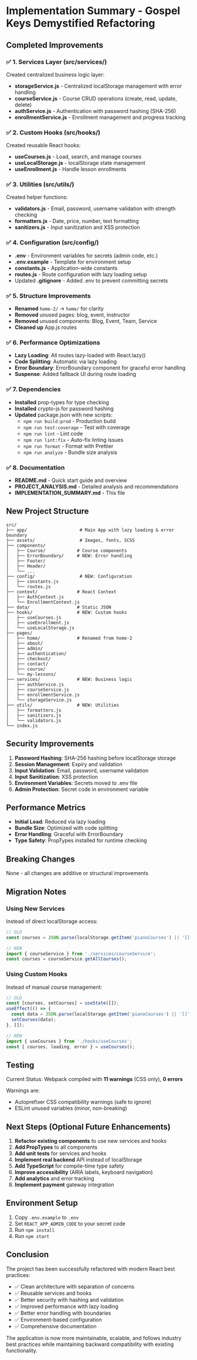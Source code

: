 # Implementation Summary - Gospel Keys Demystified Refactoring

## Completed Improvements

### ✅ 1. Services Layer (src/services/)
Created centralized business logic layer:
- **storageService.js** - Centralized localStorage management with error handling
- **courseService.js** - Course CRUD operations (create, read, update, delete)
- **authService.js** - Authentication with password hashing (SHA-256)
- **enrollmentService.js** - Enrollment management and progress tracking

### ✅ 2. Custom Hooks (src/hooks/)
Created reusable React hooks:
- **useCourses.js** - Load, search, and manage courses
- **useLocalStorage.js** - localStorage state management
- **useEnrollment.js** - Handle lesson enrollments

### ✅ 3. Utilities (src/utils/)
Created helper functions:
- **validators.js** - Email, password, username validation with strength checking
- **formatters.js** - Date, price, number, text formatting
- **sanitizers.js** - Input sanitization and XSS protection

### ✅ 4. Configuration (src/config/)
- **.env** - Environment variables for secrets (admin code, etc.)
- **.env.example** - Template for environment setup
- **constants.js** - Application-wide constants
- **routes.js** - Route configuration with lazy loading setup
- Updated **.gitignore** - Added .env to prevent committing secrets

### ✅ 5. Structure Improvements
- **Renamed** `home-2/` → `home/` for clarity
- **Removed** unused pages: blog, event, instructor
- **Removed** unused components: Blog, Event, Team, Service
- **Cleaned up** App.js routes

### ✅ 6. Performance Optimizations
- **Lazy Loading**: All routes lazy-loaded with React.lazy()
- **Code Splitting**: Automatic via lazy loading
- **Error Boundary**: ErrorBoundary component for graceful error handling
- **Suspense**: Added fallback UI during route loading

### ✅ 7. Dependencies
- **Installed** prop-types for type checking
- **Installed** crypto-js for password hashing
- **Updated** package.json with new scripts:
  - `npm run build:prod` - Production build
  - `npm run test:coverage` - Test with coverage
  - `npm run lint` - Lint code
  - `npm run lint:fix` - Auto-fix linting issues
  - `npm run format` - Format with Prettier
  - `npm run analyze` - Bundle size analysis

### ✅ 8. Documentation
- **README.md** - Quick start guide and overview
- **PROJECT_ANALYSIS.md** - Detailed analysis and recommendations
- **IMPLEMENTATION_SUMMARY.md** - This file

## New Project Structure

```
src/
├── app/                    # Main App with lazy loading & error boundary
├── assets/                 # Images, fonts, SCSS
├── components/
│   ├── Course/            # Course components
│   ├── ErrorBoundary/     # NEW: Error handling
│   ├── Footer/
│   ├── Header/
│   └── ...
├── config/                 # NEW: Configuration
│   ├── constants.js
│   └── routes.js
├── context/               # React Context
│   ├── AuthContext.js
│   └── EnrollmentContext.js
├── data/                  # Static JSON
├── hooks/                 # NEW: Custom hooks
│   ├── useCourses.js
│   ├── useEnrollment.js
│   └── useLocalStorage.js
├── pages/
│   ├── home/              # Renamed from home-2
│   ├── about/
│   ├── admin/
│   ├── authentication/
│   ├── checkout/
│   ├── contact/
│   ├── course/
│   └── my-lessons/
├── services/              # NEW: Business logic
│   ├── authService.js
│   ├── courseService.js
│   ├── enrollmentService.js
│   └── storageService.js
├── utils/                 # NEW: Utilities
│   ├── formatters.js
│   ├── sanitizers.js
│   └── validators.js
└── index.js
```

## Security Improvements

1. **Password Hashing**: SHA-256 hashing before localStorage storage
2. **Session Management**: Expiry and validation
3. **Input Validation**: Email, password, username validation
4. **Input Sanitization**: XSS protection
5. **Environment Variables**: Secrets moved to .env file
6. **Admin Protection**: Secret code in environment variable

## Performance Metrics

- **Initial Load**: Reduced via lazy loading
- **Bundle Size**: Optimized with code splitting
- **Error Handling**: Graceful with ErrorBoundary
- **Type Safety**: PropTypes installed for runtime checking

## Breaking Changes

None - all changes are additive or structural improvements

## Migration Notes

### Using New Services

Instead of direct localStorage access:
```javascript
// OLD
const courses = JSON.parse(localStorage.getItem('pianoCourses') || '[]');

// NEW
import { courseService } from './services/courseService';
const courses = courseService.getAllCourses();
```

### Using Custom Hooks

Instead of manual course management:
```javascript
// OLD
const [courses, setCourses] = useState([]);
useEffect(() => {
  const data = JSON.parse(localStorage.getItem('pianoCourses') || '[]');
  setCourses(data);
}, []);

// NEW
import { useCourses } from './hooks/useCourses';
const { courses, loading, error } = useCourses();
```

## Testing

Current Status: Webpack compiled with **11 warnings** (CSS only), **0 errors**

Warnings are:
- Autoprefixer CSS compatibility warnings (safe to ignore)
- ESLint unused variables (minor, non-breaking)

## Next Steps (Optional Future Enhancements)

1. **Refactor existing components** to use new services and hooks
2. **Add PropTypes** to all components
3. **Add unit tests** for services and hooks
4. **Implement real backend** API instead of localStorage
5. **Add TypeScript** for compile-time type safety
6. **Improve accessibility** (ARIA labels, keyboard navigation)
7. **Add analytics** and error tracking
8. **Implement payment** gateway integration

## Environment Setup

1. Copy `.env.example` to `.env`
2. Set `REACT_APP_ADMIN_CODE` to your secret code
3. Run `npm install`
4. Run `npm start`

## Conclusion

The project has been successfully refactored with modern React best practices:

- ✅ Clean architecture with separation of concerns
- ✅ Reusable services and hooks
- ✅ Better security with hashing and validation
- ✅ Improved performance with lazy loading
- ✅ Better error handling with boundaries
- ✅ Environment-based configuration
- ✅ Comprehensive documentation

The application is now more maintainable, scalable, and follows industry best practices while maintaining backward compatibility with existing functionality.
